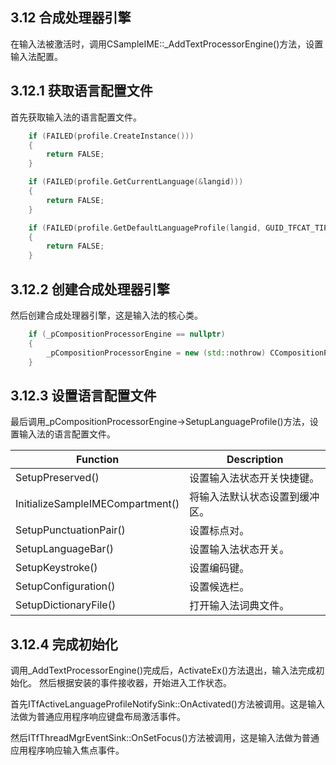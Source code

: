 ## 3.12 合成处理器引擎

在输入法被激活时，调用CSampleIME::_AddTextProcessorEngine()方法，设置输入法配置。

## 3.12.1 获取语言配置文件

首先获取输入法的语言配置文件。

```C++
    if (FAILED(profile.CreateInstance()))
    {
        return FALSE;
    }

    if (FAILED(profile.GetCurrentLanguage(&langid)))
    {
        return FALSE;
    }

    if (FAILED(profile.GetDefaultLanguageProfile(langid, GUID_TFCAT_TIP_KEYBOARD, &clsid, &guidProfile)))
    {
        return FALSE;
    }
```

## 3.12.2 创建合成处理器引擎

然后创建合成处理器引擎，这是输入法的核心类。

```C++
    if (_pCompositionProcessorEngine == nullptr)
    {
        _pCompositionProcessorEngine = new (std::nothrow) CCompositionProcessorEngine();
    }
```

## 3.12.3 设置语言配置文件

最后调用_pCompositionProcessorEngine->SetupLanguageProfile()方法，设置输入法的语言配置文件。

Function							|Description
-|-
SetupPreserved()					|设置输入法状态开关快捷键。
InitializeSampleIMECompartment()	|将输入法默认状态设置到缓冲区。
SetupPunctuationPair()				|设置标点对。
SetupLanguageBar()					|设置输入法状态开关。
SetupKeystroke()					|设置编码键。
SetupConfiguration()				|设置候选栏。
SetupDictionaryFile()				|打开输入法词典文件。

## 3.12.4 完成初始化

调用_AddTextProcessorEngine()完成后，ActivateEx()方法退出，输入法完成初始化。
然后根据安装的事件接收器，开始进入工作状态。

首先ITfActiveLanguageProfileNotifySink::OnActivated()方法被调用。这是输入法做为普通应用程序响应键盘布局激活事件。

然后ITfThreadMgrEventSink::OnSetFocus()方法被调用，这是输入法做为普通应用程序响应输入焦点事件。